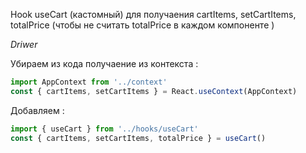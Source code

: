 Hook useCart (кастомный) для получаения cartItems, setCartItems, totalPrice (чтобы не считать totalPrice в каждом компоненте )

_Driwer_

Убираем из кода получаение из контекста :

```javascript
import AppContext from '../context'
const { cartItems, setCartItems } = React.useContext(AppContext)
```

Добавляем :

```javascript
import { useCart } from '../hooks/useCart'
const { cartItems, setCartItems, totalPrice } = useCart()
```
